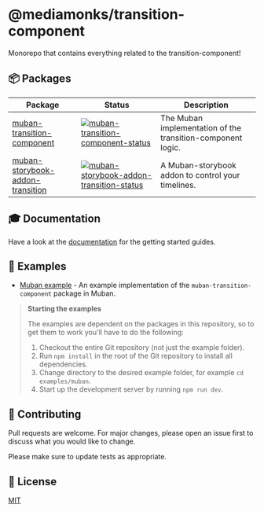 # @mediamonks/transition-component

Monorepo that contains everything related to the transition-component!

## 📦 Packages

| Package                            | Status                                                                         | Description                                                 |
| ---------------------------------- | ------------------------------------------------------------------------------ | ----------------------------------------------------------- |
| [muban-transition-component]       | [![muban-transition-component-status]][muban-transition-component]             | The Muban implementation of the transition-component logic. |
| [muban-storybook-addon-transition] | [![muban-storybook-addon-transition-status]][muban-storybook-addon-transition] | A Muban-storybook addon to control your timelines.          |

## 🎓 Documentation

Have a look at the [documentation](https://mediamonks.github.io/transition-component/) for the
getting started guides.

## 🎩 Examples

- [Muban example](./examples/muban) - An example implementation of the `muban-transition-component`
  package in Muban.

> **Starting the examples**
>
> The examples are dependent on the packages in this repository, so to get them to work you'll have
> to do the following:
>
> 1. Checkout the entire Git repository (not just the example folder).
> 2. Run `npm install` in the root of the Git repository to install all dependencies.
> 3. Change directory to the desired example folder, for example `cd examples/muban`.
> 4. Start up the development server by running `npm run dev`.

## 💪 Contributing

Pull requests are welcome. For major changes, please open an issue first to discuss what you would
like to change.

Please make sure to update tests as appropriate.

## 📝 License

[MIT](./LICENSE)

[muban-transition-component]: ./packages/muban-transition-component
[muban-transition-component-status]:
  https://img.shields.io/npm/v/@mediamonks/muban-transition-component.svg?colorB=41a6ff
[muban-storybook-addon-transition]: ./packages/muban-storybook-addon-transition
[muban-storybook-addon-transition-status]:
  https://img.shields.io/npm/v/@mediamonks/muban-storybook-addon-transition.svg?colorB=41a6ff
